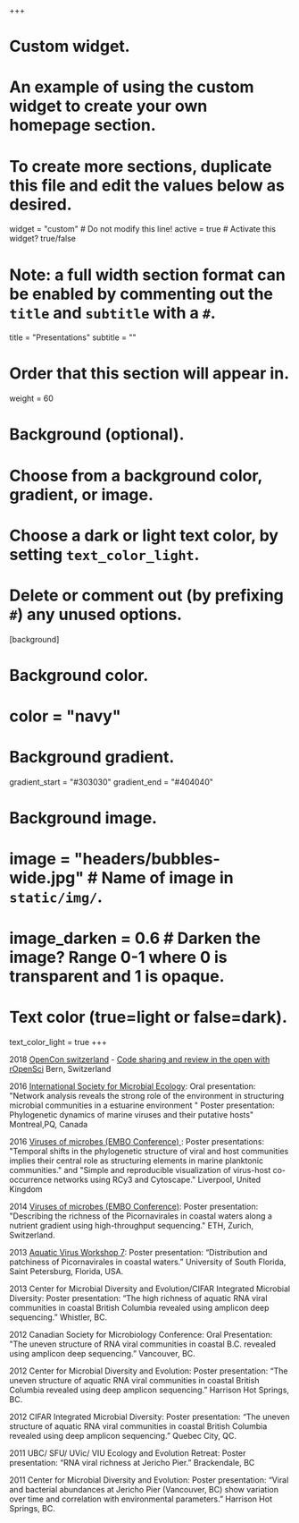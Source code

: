 +++
# Custom widget.
# An example of using the custom widget to create your own homepage section.
# To create more sections, duplicate this file and edit the values below as desired.
widget = "custom"  # Do not modify this line!
active = true  # Activate this widget? true/false

# Note: a full width section format can be enabled by commenting out the `title` and `subtitle` with a `#`.
title = "Presentations"
subtitle = ""

# Order that this section will appear in.
weight = 60

# Background (optional).
#   Choose from a background color, gradient, or image.
#   Choose a dark or light text color, by setting `text_color_light`.
#   Delete or comment out (by prefixing `#`) any unused options.
[background]
  # Background color.
  # color = "navy"
  
  # Background gradient.
   gradient_start = "#303030"
   gradient_end = "#404040"
  
  # Background image.
 # image = "headers/bubbles-wide.jpg"  # Name of image in `static/img/`.
 # image_darken = 0.6  # Darken the image? Range 0-1 where 0 is transparent and 1 is opaque.

  # Text color (true=light or false=dark).
  text_color_light = true
+++

2018 [OpenCon switzerland](https://openconswiss.github.io/) - [Code sharing and review in the open with rOpenSci](https://www.slideshare.net/jgustavsen/code-sharing-and-review-in-the-open-with-ropensci-115742181) 
Bern, Switzerland

2016 [International Society for Microbial Ecology](https://www.isme-microbes.org/isme16): Oral presentation: "Network analysis reveals the strong role of the environment in structuring microbial communities in a estuarine environment "
Poster presentation: Phylogenetic dynamics of marine viruses and their putative hosts"
Montreal,PQ, Canada

2016 [Viruses of microbes (EMBO Conference) ](http://events.embo.org/16-virus-microbe/): Poster presentations: "Temporal shifts in the phylogenetic structure of viral and host communities implies their central role as structuring elements in marine planktonic communities." and "Simple and reproducible visualization of virus-host co-occurrence networks using RCy3 and Cytoscape."
Liverpool, United Kingdom

2014 [Viruses of microbes (EMBO Conference)](http://events.embo.org/14-virus-microbe/): Poster presentation: "Describing the richness of the Picornavirales in coastal waters along a nutrient gradient using high-throughput sequencing." ETH, Zurich, Switzerland. 

2013 [Aquatic Virus Workshop 7](http://www.aquaticviralworkshop7.com/): Poster presentation: “Distribution and patchiness of Picornavirales in coastal waters.” University of South Florida, Saint Petersburg, Florida, USA.

2013 Center for Microbial Diversity and Evolution/CIFAR Integrated Microbial Diversity:  Poster presentation: “The high richness of aquatic RNA viral communities in coastal British Columbia revealed using amplicon deep  sequencing.” Whistler, BC.

2012 Canadian Society for Microbiology Conference: Oral Presentation: "The uneven structure of RNA viral communities in coastal B.C. revealed using amplicon deep sequencing.” Vancouver, BC.

2012 Center for Microbial Diversity and Evolution:  Poster presentation: “The uneven structure of aquatic RNA viral communities in coastal British Columbia revealed using deep amplicon sequencing.” Harrison Hot Springs, BC.

2012 CIFAR Integrated Microbial Diversity: Poster presentation: “The uneven structure of aquatic RNA viral communities in coastal British Columbia revealed  using deep amplicon sequencing.”  Quebec City, QC.

2011 UBC/ SFU/ UVic/ VIU Ecology and Evolution Retreat: Poster presentation: “RNA viral richness at Jericho Pier.”  Brackendale, BC

2011 Center for Microbial Diversity and Evolution:  Poster presentation: “Viral and bacterial abundances at Jericho Pier (Vancouver, BC) show variation over time and correlation with environmental parameters.” Harrison Hot Springs, BC.

